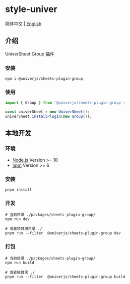 # style-univer

简体中文 | [English](./README.md)

## 介绍

UniverSheet Group 插件

### 安装

```shell
npm i @univerjs/sheets-plugin-group
```

### 使用

```js
import { Group } from '@univerjs/sheets-plugin-group';

const univerSheet = new UniverSheet();
univerSheet.installPlugin(new Group());
```

## 本地开发

### 环境

-   [Node.js](https://nodejs.org/en/) Version >= 10
-   [npm](https://www.npmjs.com/) Version >= 6

### 安装

```
pnpm install
```

### 开发

```
# 当前目录 ./packages/sheets-plugin-group/
npm run dev

# 或者项目根目录 ./
pnpm run --filter  @univerjs/sheets-plugin-group dev
```

### 打包

```
# 当前目录 ./packages/sheets-plugin-group/
npm run build

# 或者根目录 ./
pnpm run --filter  @univerjs/sheets-plugin-group build
```
